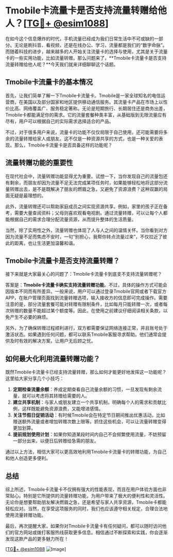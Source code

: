 # Tmobile卡流量卡是否支持流量转赠给他人？[[TG💪+ @esim1088](https://t.me/s/esim1088)]

在如今这个信息爆炸的时代，手机流量已经成为我们日常生活中不可或缺的一部分。无论是刷抖音、看视频，还是在线办公、学习，流量都是我们的“数字命脉”。而随着科技的进步，越来越多的人开始关注流量卡的选择与使用，尤其是关于流量卡的一些实用功能，比如流量转赠。那么问题来了，**Tmobile卡流量卡是否支持流量转赠给他人呢？**今天我们就来详细聊聊这个话题。

## Tmobile卡流量卡的基本情况

首先，让我们简单了解一下Tmobile卡流量卡。Tmobile是一家全球知名的电信运营商，在美国以及部分国家和地区提供移动通信服务。其流量卡产品在市场上以性价比高、网络覆盖广、服务稳定著称。无论是短期旅行、长期居住还是商务出差，Tmobile卡都能满足你的需求。它的流量套餐种类丰富，从基础版到无限流量应有尽有，用户可以根据自己的实际需求选择适合的产品。

不过，对于很多用户来说，流量卡的功能不仅仅局限于自己使用，还可能需要将多余的流量转赠给家人或朋友。这不仅是一种资源共享的方式，也是一种关爱的表现。那么，Tmobile卡流量卡是否具备这样的功能呢？

## 流量转赠功能的重要性

在现代社会中，流量转赠功能显得尤为重要。试想一下，当你发现自己的流量包还有剩余，而朋友却因为流量不足无法完成某项任务时，如果能够轻松地将这部分流量转赠出去，是不是既解决了朋友的燃眉之急，又避免了资源浪费？这种双赢的局面无疑是最理想的。

此外，流量转赠还可以帮助家庭成员之间实现资源共享。例如，家里的孩子正在备考，需要大量查阅资料；父母则喜欢观看电视剧。通过流量转赠，可以让每个人都能根据自己的需求合理分配流量资源，从而提升整体的生活质量。

当然，除了实用性之外，流量转赠也体现了人与人之间的温情关怀。当你看到对方因为流量不足而焦虑不安时，一句“别担心，我帮你转点流量过来”，不仅拉近了彼此的距离，也让生活更加温馨和谐。

## Tmobile卡流量卡是否支持流量转赠？

接下来就是大家最关心的问题了：Tmobile卡流量卡到底支不支持流量转赠呢？

答案是：**Tmobile卡流量卡确实支持流量转赠功能**。不过，具体的操作方式可能会因版本不同而有所差异。一般来说，用户可以通过登录Tmobile官网或者下载官方APP，在账户管理页面找到流量转赠选项，输入接收方的信息即可完成操作。需要注意的是，部分流量套餐可能对转赠有限制条件，比如每月只能转赠一次，或者每次转赠的数量不能超过某个额度等。因此，在使用之前建议仔细阅读相关条款，以免产生不必要的麻烦。

另外，为了确保转赠过程顺利进行，双方都需要保证网络连接正常，并且账号处于激活状态。如果遇到任何问题，都可以联系Tmobile客服寻求帮助。他们通常会提供及时有效的解决方案，让用户无后顾之忧。

## 如何最大化利用流量转赠功能？

既然Tmobile卡流量卡已经支持流量转赠，那么如何才能更好地发挥这一功能呢？这里给大家分享几个小技巧：

1. **定期检查流量余额**：养成定期查看自己流量余额的习惯，一旦发现有剩余流量，就可以考虑将其转赠给需要的人。
2. **建立共享机制**：与家人或朋友建立一个共享机制，明确每个人的需求和贡献比例，这样既能避免资源浪费，又能增进感情。
3. **关注节假日促销活动**：有时候Tmobile会在特定节日期间推出优惠活动，比如赠送额外流量或者增加转赠次数上限等。抓住这些机会，可以让流量转赠变得更加划算。
4. **提前规划使用计划**：如果你知道某段时间内自己不会频繁使用流量，不妨预留一部分出来，以便日后转赠给急需的朋友。

通过以上方法，相信大家可以更高效地利用Tmobile卡流量卡的转赠功能，为自己和他人创造更多便利。

## 总结

综上所述，Tmobile卡流量卡不仅拥有强大的性能表现，而且在用户体验方面也非常贴心。特别是它所提供的流量转赠功能，为用户带来了极大的便利性和灵活性。无论你是想要帮助朋友解决燃眉之急，还是希望与家人共享资源，Tmobile卡都能轻松应对。当然，在享受这项服务的同时，我们也应该遵守相关规定，合理合法地使用流量转赠功能。

最后，再次提醒大家，如果你对Tmobile卡流量卡有任何疑问，都可以随时访问他们的官方网站或拨打客服热线获取更多信息。相信通过不断探索和实践，你会逐渐发现这款产品的更多魅力所在！

[[TG💪+ @esim1088](https://t.me/s/esim1088) ![Image](https://i.postimg.cc/4NQfJmqS/Snipaste-2025-05-13-00-14-12.png)]